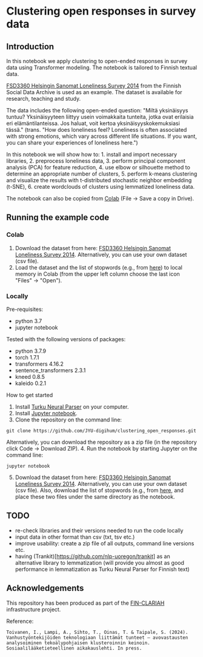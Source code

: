 
# Clustering open responses in survey data

## Introduction

In this notebook we apply clustering to open-ended responses in survey data using Transformer modeling. The notebook is tailored to Finnish textual data.

[FSD3360 Helsingin Sanomat Loneliness Survey 2014](https://services.fsd.tuni.fi/catalogue/FSD3360?tab=description&lang=en&study_language=en) from the Finnish Social Data Archive is used as an example. The dataset is available for research, teaching and study.

The data includes the following open-ended question: "Miltä yksinäisyys tuntuu? Yksinäisyyteen liittyy usein voimakkaita tunteita, jotka ovat erilaisia eri elämäntilanteissa. Jos haluat, voit kertoa yksinäisyyskokemuksiasi tässä." (trans. "How does loneliness feel? Loneliness is often associated with strong emotions, which vary across different life situations. If you want, you can share your experiences of loneliness here.") 

In this notebook we will show how to:
    1. install and import necessary libraries,
    2. preprocess loneliness data,
    3. perform principal component analysis (PCA) for feature reduction,
    4. use elbow or silhouette method to determine an appropriate number of clusters,
    5. perform k-means clustering and visualize the results with t-distributed stochastic neighbor embedding (t-SNE),
    6. create wordclouds of clusters using lemmatized loneliness data.

The notebook can also be copied from [Colab](https://colab.research.google.com/drive/1v8UpvuwO_qoHG9upb3CrMzEMvZdgagvM) (File -> Save a copy in Drive).

## Running the example code

### Colab

1. Download the dataset from here: [FSD3360 Helsingin Sanomat Loneliness Survey 2014](https://services.fsd.tuni.fi/catalogue/FSD3360?tab=description&lang=en&study_language=en). Alternatively, you can use your own dataset (csv file).
2. Load the dataset and the list of stopwords (e.g., from [here](https://github.com/stopwords-iso/stopwords-fi)) to local memory in Colab (from the upper left column choose the last icon "Files" -> "Open"). 

### Locally

Pre-requisites:
- python 3.7
- jupyter notebook
 
Tested with the following versions of packages:
- python 3.7.9
- torch 1.7.1
- transformers 4.16.2
- sentence_transformers 2.3.1
- kneed 0.8.5
- kaleido 0.2.1

How to get started
1. Install [Turku Neural Parser](https://turkunlp.org/Turku-neural-parser-pipeline/) on your computer. 
2. Install [Jupyter notebook](https://jupyter.org/install).
3. Clone the repository on the command line:
```{cmd}
git clone https://github.com/JYU-digihum/clustering_open_responses.git
```
Alternatively, you can download the repository as a zip file (in the repository click Code -> Download ZIP).
4. Run the notebook by starting Jupyter on the command line:
```{cmd}
jupyter notebook
```
5. Download the dataset from here: [FSD3360 Helsingin Sanomat Loneliness Survey 2014](https://services.fsd.tuni.fi/catalogue/FSD3360?tab=description&lang=en&study_language=en). Alternatively, you can use your own dataset (csv file). Also, download the list of stopwords (e.g., from [here](https://github.com/stopwords-iso/stopwords-fi), and place these two files under the same directory as the notebook.

## TODO

- re-check libraries and their versions needed to run the code locally 
- input data in other format than csv (txt, tsv etc.)
- improve usability: create a zip file of all outputs, command line versions etc.
- having (Trankit)[https://github.com/nlp-uoregon/trankit] as an alternative library to lemmatization (will provide you almost as good performance in lemmatization as Turku Neural Parser for Finnish text)

## Acknowledgements

This repository has been produced as part of the [FIN-CLARIAH ](https://www.jyu.fi/en/projects/fin-clariah) infrastructure project.

Reference:
```
Toivanen, I., Lampi, A., Sihto, T., Oinas, T. & Taipale, S. (2024). Vanhustyöntekijöiden teknologiaan liittämät tunteet – avovastausten analysoiminen tekoälypohjaisen klusteroinnin keinoin. Sosiaalilääketieteellinen aikakauslehti. In press.
```


